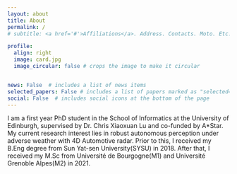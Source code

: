 ```yaml
---
layout: about
title: About
permalink: /
# subtitle: <a href='#'>Affiliations</a>. Address. Contacts. Moto. Etc.

profile:
  align: right
  image: card.jpg
  image_circular: false # crops the image to make it circular


news: False  # includes a list of news items
selected_papers: False # includes a list of papers marked as "selected={true}"
social: False  # includes social icons at the bottom of the page
---
```


I am a first year PhD student in the School of Informatics at the University of Edinburgh, supervised by Dr. Chris Xiaoxuan Lu and co-funded by A*Star. My current research interest lies in robust autonomous perception under adverse weather with 4D Automotive radar. Prior to this, I received my B.Eng degree from Sun Yat-sen University(SYSU) in 2018. After that, I received my M.Sc from Université de Bourgogne(M1) and Université Grenoble Alpes(M2) in 2021.


<a href="https://github.com/DJNing"><i class="fab fa-github fa-3x"></i>
<a href="mailto:jianning.deng@ed.ac.uk"><i class="fas fa-envelope fa-3x"></i>
<a href="https://orcid.org/0000-0003-2096-4176"><i class="fab fa-orcid fa-3x"></i>


